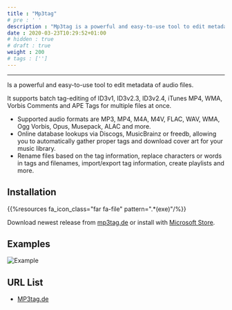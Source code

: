 ```yaml
---
title : "Mp3tag"
# pre : ' '
description : "Mp3tag is a powerful and easy-to-use tool to edit metadata of audio files."
date : 2020-03-23T10:29:52+01:00
# hidden : true
# draft : true
weight : 200
# tags : ['']
---
```


---

Is a powerful and easy-to-use tool to edit metadata of audio files.

It supports batch tag-editing of ID3v1, ID3v2.3, ID3v2.4, iTunes MP4, WMA, Vorbis Comments and APE Tags for multiple files at once.

- Supported audio formats are MP3, MP4, M4A, M4V, FLAC, WAV, WMA, Ogg Vorbis, Opus, Musepack, ALAC and more.
- Online database lookups via Discogs, MusicBrainz or freedb, allowing you to automatically gather proper tags and download cover art for your music library.
- Rename files based on the tag information, replace characters or words in tags and filenames, import/export tag information, create playlists and more.

## Installation

{{%resources fa_icon_class="far fa-file" pattern=".*(exe)"/%}}

Download newest release from [mp3tag.de](https://www.mp3tag.de/en/download.html) or install with [Microsoft Store](https://www.microsoft.com/en-us/p/mp3tag/9nn77tcq1nc8).

## Examples

![Example](images/example.png)

## URL List

- [MP3tag.de](https://www.mp3tag.de/en/index.html)
